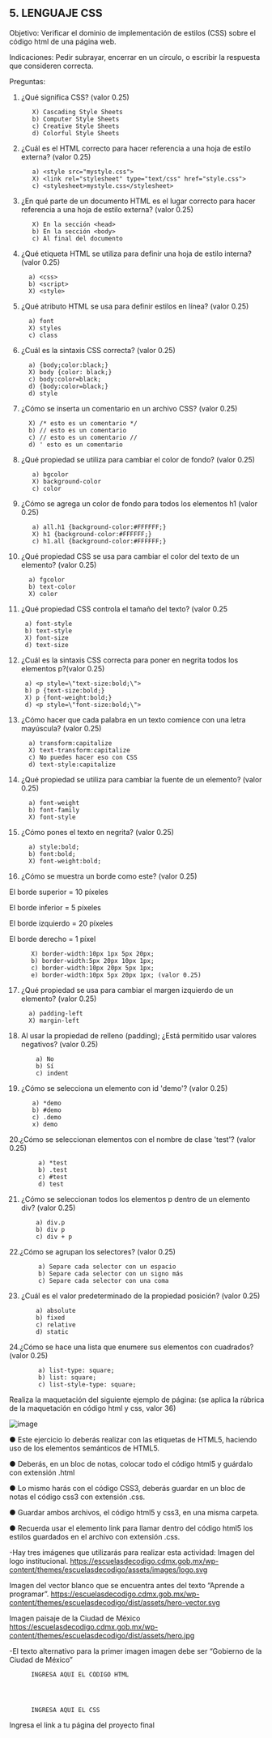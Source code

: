 ## 5. LENGUAJE CSS

Objetivo: Verificar el dominio de implementación de estilos (CSS) sobre el código html de
una página web.

Indicaciones: Pedir subrayar, encerrar en un círculo, o escribir la respuesta que
consideren correcta.

Preguntas:

1. ¿Qué significa CSS? (valor 0.25)

          X) Cascading Style Sheets
          b) Computer Style Sheets
          c) Creative Style Sheets
          d) Colorful Style Sheets
          
2. ¿Cuál es el HTML correcto para hacer referencia a una hoja de estilo externa?
(valor 0.25)

          a) <style src="mystyle.css">
          X) <link rel="stylesheet" type="text/css" href="style.css">
          c) <stylesheet>mystyle.css</stylesheet>
          
3. ¿En qué parte de un documento HTML es el lugar correcto para hacer referencia a
una hoja de estilo externa? (valor 0.25)

          X) En la sección <head>
          b) En la sección <body>
          c) Al final del documento
          
 4. ¿Qué etiqueta HTML se utiliza para definir una hoja de estilo interna? (valor 0.25)
 
          a) <css>
          b) <script>
          X) <style>
          
 5. ¿Qué atributo HTML se usa para definir estilos en línea? (valor 0.25)

          a) font
          X) styles
          c) class
          
 6. ¿Cuál es la sintaxis CSS correcta? (valor 0.25)

          a) {body;color:black;}
          X) body {color: black;}
          c) body:color=black;
          d) {body:color=black;}
          d) style
          
 7. ¿Cómo se inserta un comentario en un archivo CSS? (valor 0.25)

          X) /* esto es un comentario */
          b) // esto es un comentario
          c) // esto es un comentario //
          d) ' esto es un comentario
          
8. ¿Qué propiedad se utiliza para cambiar el color de fondo? (valor 0.25)

          a) bgcolor
          X) background-color
          c) color
          
9. ¿Cómo se agrega un color de fondo para todos los elementos h1 (valor 0.25)
  
          a) all.h1 {background-color:#FFFFFF;}
          X) h1 {background-color:#FFFFFF;}
          c) h1.all {background-color:#FFFFFF;}
  
10. ¿Qué propiedad CSS se usa para cambiar el color del texto de un elemento? (valor 0.25)
  
          a) fgcolor
          b) text-color
          X) color
  
 11. ¿Qué propiedad CSS controla el tamaño del texto? (valor 0.25
  
          a) font-style
          b) text-style
          X) font-size
          d) text-size
  
 12. ¿Cuál es la sintaxis CSS correcta para poner en negrita todos los elementos p?(valor 0.25)
  
          a) <p style=\"text-size:bold;\">
          b) p {text-size:bold;}
          X) p {font-weight:bold;}
          d) <p style=\"font-size:bold;\">
  
13. ¿Cómo hacer que cada palabra en un texto comience con una letra mayúscula? (valor 0.25)
  
          a) transform:capitalize
          X) text-transform:capitalize
          c) No puedes hacer eso con CSS
          d) text-style:capitalize
  
14. ¿Qué propiedad se utiliza para cambiar la fuente de un elemento? (valor 0.25)
  
          a) font-weight
          b) font-family
          X) font-style
  
15. ¿Cómo pones el texto en negrita? (valor 0.25)
  
          a) style:bold;
          b) font:bold;
          X) font-weight:bold;
  
16. ¿Cómo se muestra un borde como este? (valor 0.25)

El borde superior = 10 píxeles

El borde inferior = 5 píxeles

El borde izquierdo = 20 píxeles

El borde derecho = 1 píxel
  
          X) border-width:10px 1px 5px 20px;
          b) border-width:5px 20px 10px 1px;
          c) border-width:10px 20px 5px 1px;
          e) border-width:10px 5px 20px 1px; (valor 0.25)
          
17. ¿Qué propiedad se usa para cambiar el margen izquierdo de un elemento? (valor 0.25)

          a) padding-left
          X) margin-left
          
18. Al usar la propiedad de relleno (padding); ¿Está permitido usar valores negativos? (valor 0.25)

            a) No
            b) Sí
            c) indent
            
 19. ¿Cómo se selecciona un elemento con id 'demo'? (valor 0.25)
 
            a) *demo
            b) #demo
            c) .demo
            x) demo
            
20.¿Cómo se seleccionan elementos con el nombre de clase 'test'? (valor 0.25)

            a) *test
            b) .test
            c) #test
            d) test
            
21. ¿Cómo se seleccionan todos los elementos p dentro de un elemento div? (valor 0.25)

            a) div.p
            b) div p
            c) div + p
            
22.¿Cómo se agrupan los selectores? (valor 0.25)

            a) Separe cada selector con un espacio
            b) Separe cada selector con un signo más
            c) Separe cada selector con una coma
            
23. ¿Cuál es el valor predeterminado de la propiedad posición? (valor 0.25)

            a) absolute
            b) fixed
            c) relative
            d) static
            
 24.¿Cómo se hace una lista que enumere sus elementos con cuadrados? (valor 0.25)
 
            a) list-type: square;
            b) list: square;
            c) list-style-type: square;
            
Realiza la maquetación del siguiente ejemplo de página: (se aplica la rúbrica de la
maquetación en código html y css, valor 36)

![image](https://user-images.githubusercontent.com/91554777/166742177-b3cc2bfc-7768-42e4-b4f0-dcc2a1473935.png)

● Este ejercicio lo deberás realizar con las etiquetas de HTML5, haciendo uso de los elementos semánticos de HTML5.

● Deberás, en un bloc de notas, colocar todo el código html5 y guárdalo con extensión .html

● Lo mismo harás con el código CSS3, deberás guardar en un bloc de notas el código css3 con extensión .css.

● Guardar ambos archivos, el código html5 y css3, en una misma carpeta.

● Recuerda usar el elemento link para llamar dentro del código html5 los estilos guardados en el archivo con extensión .css.

-Hay tres imágenes que utilizarás para realizar esta actividad:
Imagen del logo institucional.
https://escuelasdecodigo.cdmx.gob.mx/wp-content/themes/escuelasdecodigo/assets/images/logo.svg

Imagen del vector blanco que se encuentra antes del texto “Aprende a programar”. https://escuelasdecodigo.cdmx.gob.mx/wp-content/themes/escuelasdecodigo/dist/assets/hero-vector.svg

Imagen paisaje de la Ciudad de México
https://escuelasdecodigo.cdmx.gob.mx/wp-content/themes/escuelasdecodigo/dist/assets/hero.jpg

-El texto alternativo para la primer imagen imagen debe ser “Gobierno de la Ciudad de México”


          INGRESA AQUI EL CÓDIGO HTML
          
          
          
          
          INGRESA AQUI EL CSS
          
          
          
 Ingresa el link a tu página del proyecto final
